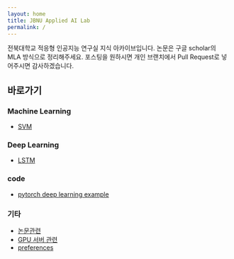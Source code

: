 ```yaml
---
layout: home
title: JBNU Applied AI Lab
permalink: /
---
```


전북대학교 적응형 인공지능 연구실 지식 아카이브입니다.
논문은 구글 scholar의 MLA 방식으로 정리해주세요.
포스팅을 원하시면 개인 브랜치에서 Pull Request로 넣어주시면 감사하겠습니다.

## 바로가기

### Machine Learning

- [SVM](https://indigo-coder-github.github.io/applied_AI_lab_entrance/machine_learning/SVM)

### Deep Learning

- [LSTM](https://indigo-coder-github.github.io/applied_AI_lab_entrance/deep_learning/LSTM)

### code

- [pytorch deep learning example](https://indigo-coder-github.github.io/applied_AI_lab_entrance/code/pytorch_deep_learning_example)

### 기타

- [논문관련](https://indigo-coder-github.github.io/applied_AI_lab_entrance/etc/%EB%85%BC%EB%AC%B8%20%EC%9E%91%EC%84%B1)
- [GPU 서버 관련](https://indigo-coder-github.github.io/applied_AI_lab_entrance/etc/GPU_server)
- [preferences](https://indigo-coder-github.github.io/applied_AI_lab_entrance/etc/preferences)
